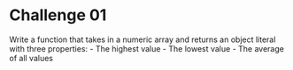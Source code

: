 # Challenge 01  

Write a function that takes in a numeric array and returns an object literal with three properties: - The highest value - The lowest value - The average of all values
